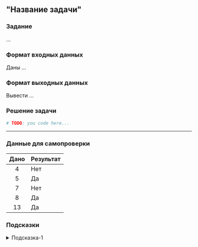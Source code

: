 ## "Название задачи"

### Задание

...

### Формат входных данных

Даны ...

### Формат выходных данных

Вывести ...

### Решение задачи

```python
# TODO: you code here...
```

---

### Данные для самопроверки

| Дано | Результат |
| :---: | --- |
|    4    | Нет |
|    5    | Да  |
|    7    | Нет |
|    8    | Да  |
|    13   | Да  |
### Подсказки

<details>
<summary>Подсказка-1</summary>
...
</details>
